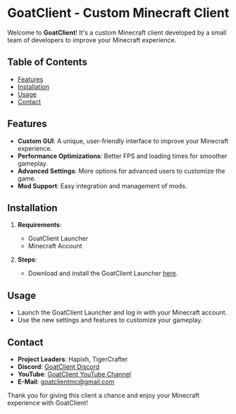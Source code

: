 # GoatClient - Custom Minecraft Client

Welcome to **GoatClient**! It's a custom Minecraft client developed by a small team of developers to improve your Minecraft experience.

## Table of Contents

- [Features](#features)
- [Installation](#installation)
- [Usage](#usage)
- [Contact](#contact)

## Features

- **Custom GUI**: A unique, user-friendly interface to improve your Minecraft experience.
- **Performance Optimizations**: Better FPS and loading times for smoother gameplay.
- **Advanced Settings**: More options for advanced users to customize the game.
- **Mod Support**: Easy integration and management of mods.

## Installation

1. **Requirements**:
   - GoatClient Launcher
   - Minecraft Account

2. **Steps**:
   - Download and install the GoatClient Launcher [here](https://goatclient.github.io).

## Usage

- Launch the GoatClient Launcher and log in with your Minecraft account.
- Use the new settings and features to customize your gameplay.

## Contact

- **Project Leaders**: Hapixh, TigerCrafter
- **Discord**: [GoatClient Discord](https://discord.gg/9cvjuU7SQZ)
- **YouTube**: [GoatClient YouTube Channel](https://www.youtube.com/channel/UCSD9EwxG8ik7uEODR9ijJCg)
- **E-Mail**: [goatclientmc@gmail.com](mailto:goatclientmc@gmail.com)

Thank you for giving this client a chance and enjoy your Minecraft experience with GoatClient!

